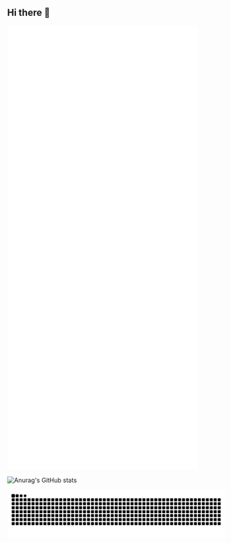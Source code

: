 ## Hi there 👋

![Metrics](/github-metrics.svg)

![Anurag's GitHub stats](https://github-readme-stats.vercel.app/api?username=hunyanjie)

<picture>
  <source media="(prefers-color-scheme: dark)" srcset="https://raw.githubusercontent.com/hunyanjie/hunyanjie/output/github-contribution-grid-snake-dark.svg">
  <source media="(prefers-color-scheme: light)" srcset="https://raw.githubusercontent.com/hunyanjie/hunyanjie/output/github-contribution-grid-snake.svg">
  <img alt="github contribution grid snake animation" src="https://raw.githubusercontent.com/hunyanjie/hunyanjie/output/github-contribution-grid-snake.svg">
</picture>
